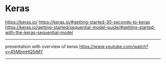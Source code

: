 # Keras


https://keras.io/
https://keras.io/#getting-started-30-seconds-to-keras
https://keras.io/getting-started/sequential-model-guide/#getting-started-with-the-keras-sequential-model

---

presentation with overview of keras
https://www.youtube.com/watch?v=45MbmHQ5iMY

---